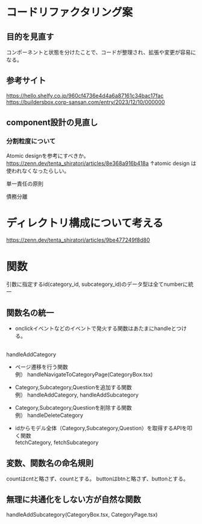 # コードリファクタリング案

## 目的を見直す
コンポーネントと状態を分けたことで、コードが整理され、拡張や変更が容易になる。

## 参考サイト

https://hello.shelfy.co.jp/960cf4736e4d4a6a87161c34bac17fac
https://buildersbox.corp-sansan.com/entry/2023/12/10/000000

## component設計の見直し

### 分割粒度について
Atomic designを参考にすべきか。
https://zenn.dev/tenta_shiratori/articles/8e368a916b418a
↑atomic design は使われなくなったらしい。

単一責任の原則

債務分離

# ディレクトリ構成について考える
https://zenn.dev/tenta_shiratori/articles/9be477249f8d80

# 関数
引数に指定するid(category_id, subcategory_id)のデータ型は全てnumberに統一

## 関数名の統一

- onclickイベントなどのイベントで発火する関数はあたまにhandleとつける。
<br>
handleAddCategory

- ページ遷移を行う関数<br>
例）
handleNavigateToCategoryPage(CategoryBox.tsx)

- Category,Subcategory,Questionを追加する関数<br>
例）
handleAddCategory, handleAddSubcategory

- Category,Subcategory,Questionを削除する関数<br>
例）
handleDeleteCategory

- idからモデル全体（Category,Subcategory,Question）を取得するAPIを叩く関数<br>
fetchCategory, fetchSubcategory



## 変数、関数名の命名規則
countはcntと略さず、countとする。
buttonはbtnと略さず、buttonとする。


## 無理に共通化をしない方が自然な関数
handleAddSubcategory(CategoryBox.tsx, CategoryPage.tsx)
